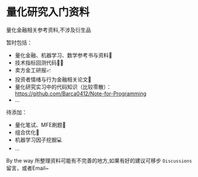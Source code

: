 # 量化研究入门资料

量化金融相关参考资料,不涉及衍生品

暂时包括：
- 量化金融、机器学习、数学参考书与资料📐
- 技术指标回测代码👨‍💻
- 卖方金工研报📈
- 投资者情绪与行为金融相关论文🎲
- 量化研究实习中的代码知识（比较零散）：https://github.com/Barca0412/Note-for-Programming
- ...

待添加：
- 量化笔试、MFE刷题📕
- 组合优化🔢
- 机器学习因子挖掘💻
- ...

<!-- 
入门资料大致分成三个部分,可点进对应的子页面浏览
- [编程与算法👨‍💻](https://github.com/Barca0412/Introduction-to-Quantitative-Finance/blob/main/Programming%20and%20Algorithm.md)
- [数学与统计📐](https://github.com/Barca0412/Introduction-to-Quantitative-Finance/blob/main/Mathematics%20and%20Statistics.md)
- [金融📈](https://github.com/Barca0412/Introduction-to-Quantitative-Finance/blob/main/Finance.md)
-->

By the way 所整理资料可能有不完善的地方,如果有好的建议可移步 `Discussions` 留言，或者Email~



